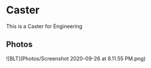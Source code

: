 # Caster
This is a Caster for Engineering 
## Photos
![BLT](Photos/Screenshot 2020-09-26 at 8.11.55 PM.png)

